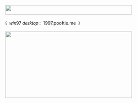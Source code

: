 <img width="400" height="30" src="https://middlepot.com/img/lacey.png">\
  \
 ‌ ‌ ‌ ‌ ‌ ‌ ‌ ‌ ‌ ‌ ‌ ‌ ‌꒰ ‌ 𝑤𝑖𝑛97 𝑑𝑒𝑠𝑘𝑡𝑜𝑝 : ‌ 1997.pooftie.me ‌ ꒱\
  \
<img width="400" height="210" src="https://middlepot.com/img/win95.jpg">
